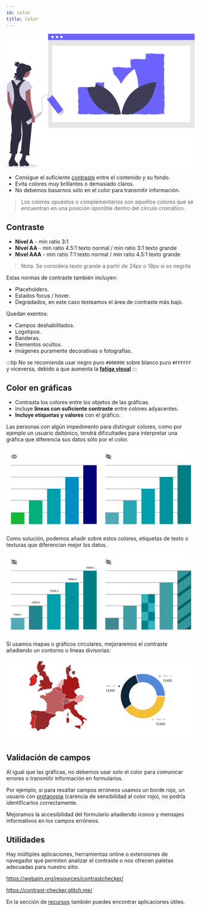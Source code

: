 ```yaml
---
id: color
title: Color
---
```


![img](/img/color.svg)

- Consigue el suficiente [contraste](#contraste) entre el contenido y su fondo.
- Evita colores muy brillantes o demasiado claros.
- No debemos basarnos sólo en el color para transmitir información.

> Los colores opuestos o complementarios son aquellos colores que se encuentran en una posición oponible dentro del círculo cromático.


## Contraste

- **Nivel A** - min ratio 3:1
- **Nivel AA** - min ratio 4.5:1 texto normal / min ratio 3:1 texto grande
- **Nivel AAA** - min ratio 7:1 texto normal / min ratio 4.5:1 texto grande

> Nota: Se considera texto grande a partir de 24px o 18px si es negrita


Estas normas de contraste también incluyen:

- Placeholders.
- Estados focus / hover.
- Degradados, en este caso testeamos el área de contraste más bajo.

Quedan exentos:
- Campos deshabilitados.
- Logotipos.
- Banderas.
- Elementos ocultos.
- Imágenes puramente decorativas o fotografías.

:::tip
No se recomienda usar negro puro `#000000` sobre blanco puro `#FFFFFF` y viceversa, debido a que aumenta la [**fatiga visual**](https://es.wikipedia.org/wiki/Astenop%C3%ADa)
::: 

## Color en gráficas

- Contrasta los colores entre los objetos de las gráficas.
- Incluye **líneas con suficiente contraste** entre colores adyacentes.
- **Incluye etiquetas y valores** con el gráfico.

Las personas con algún impedimento para distinguir colores, como por ejemplo un usuario daltónico, tendrá dificultades para interpretar una gráfica que diferencia sus datos sólo por el color.


<img src="/img/daltonismo-grafica.svg" class="full" />

Como solución, podemos añadir sobre estos colores, etiquetas de texto o texturas que diferencian mejor los datos.

<img src="/img/accesible-grafica.svg" class="full" />


Si usamos mapas o gráficos circulares, mejoraremos el contraste añadiendo un contorno o líneas divisorias:

<img src="/img/contraste-color-grafica.svg" class="full" />


## Validación de campos

Al igual que las gráficas, no debemos usar solo el color para comunicar errores o transmitir información en formularios.

Por ejemplo, si para resaltar campos erróneos usamos un borde rojo, un usuario con [protanopia](https://es.wikipedia.org/wiki/Protanopia) (carencia de sensibilidad al color rojo), no podría identificarlos correctamente.

Mejoramos la accesibilidad del formulario añadiendo iconos y mensajes informativos en los campos erróneos.

## Utilidades

Hay múltiples aplicaciones, herramientas online o extensiones de navegador que permiten analizar el contraste o nos ofrecen paletas adecuadas para nuestro sitio.

https://webaim.org/resources/contrastchecker/

https://contrast-checker.glitch.me/


En la sección de [recursos](recursos) también puedes encontrar aplicaciones útiles.


